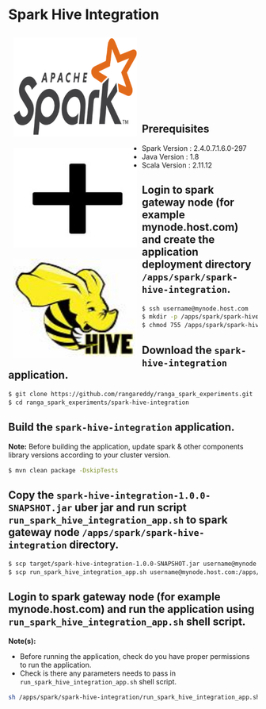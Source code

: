 # Spark Hive Integration

<div>
    <div style='float:left;padding: 10px;'>
        <img src="https://github.com/rangareddy/ranga-logos/blob/main/frameworks/spark/spark_logo.png?raw=true" height="200" width="250"/>
    </div>
    <div style='float:left;padding: 10px;'>
        <img src="https://github.com/rangareddy/ranga-logos/blob/main/others/plus_logo.png?raw=true" height="200" width="250"/>
    </div>
    <div style='float:left;padding: 10px;'>
        <img src="https://github.com/rangareddy/ranga-logos/blob/main/dbs/warehouse/hive/hive_logo.jpg?raw=true" height="200" width="250"/>
    </div>
</div>
<br/><br/><br/><br/><br/><br/><br/><br/><br/>

## Prerequisites

* Spark Version : 2.4.0.7.1.6.0-297
* Java Version : 1.8
* Scala Version : 2.11.12



## Login to spark gateway node (for example mynode.host.com) and create the application deployment directory `/apps/spark/spark-hive-integration`.
```sh
$ ssh username@mynode.host.com
$ mkdir -p /apps/spark/spark-hive-integration
$ chmod 755 /apps/spark/spark-hive-integration
```

## Download the `spark-hive-integration` application.
```sh
$ git clone https://github.com/rangareddy/ranga_spark_experiments.git
$ cd ranga_spark_experiments/spark-hive-integration
```

## Build the `spark-hive-integration` application.
**Note:** Before building the application, update spark & other components library versions according to your cluster version.
```sh
$ mvn clean package -DskipTests
```

## Copy the `spark-hive-integration-1.0.0-SNAPSHOT.jar` uber jar and run script `run_spark_hive_integration_app.sh` to spark gateway node `/apps/spark/spark-hive-integration` directory.
```sh
$ scp target/spark-hive-integration-1.0.0-SNAPSHOT.jar username@mynode.host.com:/apps/spark/spark-hive-integration
$ scp run_spark_hive_integration_app.sh username@mynode.host.com:/apps/spark/spark-hive-integration
```

## Login to spark gateway node (for example mynode.host.com) and run the application using `run_spark_hive_integration_app.sh` shell script.

**Note(s):**
* Before running the application, check do you have proper permissions to run the application.
* Check is there any parameters needs to pass in `run_spark_hive_integration_app.sh` shell script.

```sh
sh /apps/spark/spark-hive-integration/run_spark_hive_integration_app.sh
```